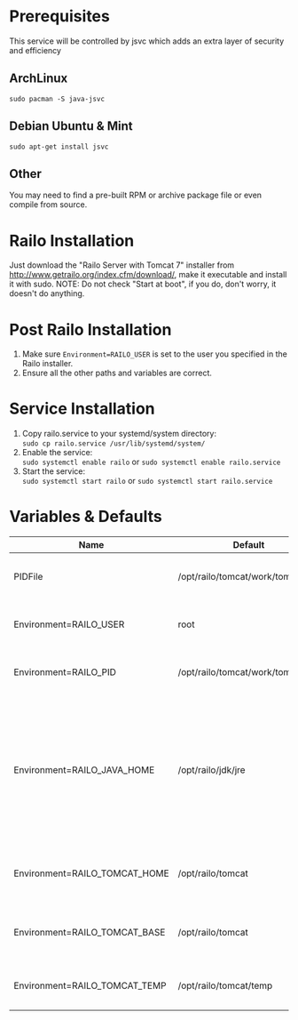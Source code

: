 Prerequisites
===================
This service will be controlled by jsvc which adds an extra layer of security and efficiency

ArchLinux
---------
```
sudo pacman -S java-jsvc
```

Debian Ubuntu & Mint
--------------------
```
sudo apt-get install jsvc
```

Other
-----
You may need to find a pre-built RPM or archive package file or even compile from source.

Railo Installation
==================
Just download the "Railo Server with Tomcat 7" installer from http://www.getrailo.org/index.cfm/download/, make it executable and install it with sudo.  NOTE:  Do not check "Start at boot", if you do, don't worry, it doesn't do anything.

Post Railo Installation
=======================
1. Make sure ``` Environment=RAILO_USER ``` is set to the user you specified in the Railo installer.
2. Ensure all the other paths and variables are correct.

Service Installation
====================
1.  Copy railo.service to your systemd/system directory:  
  ``` sudo cp railo.service /usr/lib/systemd/system/ ```
2.  Enable the service:  
  ``` sudo systemctl enable railo ``` 
  or 
  ``` sudo systemctl enable railo.service ```
3.  Start the service:  
  ``` sudo systemctl start railo ``` 
  or 
  ``` sudo systemctl start railo.service ```

Variables & Defaults
====================
| Name                          | Default                           | Description                                                                                                                         |
| ----------------------------- | --------------------------------- | ----------------------------------------------------------------------------------------------------------------------------------- |
| PIDFile                       | /opt/railo/tomcat/work/tomcat.pid | This is Railo's process ID file                                                                                                     |
| Environment=RAILO_USER        | root                              | The user that railo should be run under                                                                                             |
| Environment=RAILO_PID         | /opt/railo/tomcat/work/tomcat.pid | This is Railo's process ID file                                                                                                     |
| Environment=RAILO_JAVA_HOME   | /opt/railo/jdk/jre                | This is the path to the java environment that ships with Railo.  You can also switch it to your own installation, including OpenJDK |
| Environment=RAILO_TOMCAT_HOME | /opt/railo/tomcat                 | This is the path to Tomcat 7 shipped with Railo                                                                                     |
| Environment=RAILO_TOMCAT_BASE | /opt/railo/tomcat                 | This is the path to Tomcat 7 shipped with Railo                                                                                     |
| Environment=RAILO_TOMCAT_TEMP | /opt/railo/tomcat/temp            | This is the path to Railo's temp directory                                                                                          |

